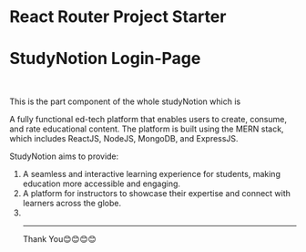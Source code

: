 # React Router Project Starter
<h1>StudyNotion Login-Page</h1>
<br>
<p>This is the part component of the whole studyNotion which is </p>
<p>
 A fully functional ed-tech platform that enables users to create, consume, and rate educational content. The platform is built using the MERN stack, which includes ReactJS, NodeJS, MongoDB, and ExpressJS. 
 </p>

 <p> StudyNotion aims to provide:</p>
<ol>
<li>A seamless and interactive learning experience for students, making education more accessible and engaging.</li>
<li>
A platform for instructors to showcase their expertise and connect with learners across the globe.<li>

<br>
<hr>
Thank You😊😊😊😊
